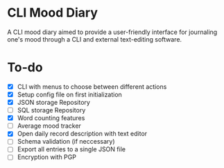 # CLI Mood Diary

A CLI mood diary aimed to provide a user-friendly interface for journaling one's mood through a CLI and external text-editing software.

# To-do

- [X] CLI with menus to choose between different actions
- [X] Setup config file on first initialization
- [X] JSON storage Repository
- [ ] SQL storage Repository
- [X] Word counting features
- [ ] Average mood tracker
- [X] Open daily record description with text editor
- [ ] Schema validation (if neccessary)
- [ ] Export all entries to a single JSON file
- [ ] Encryption with PGP